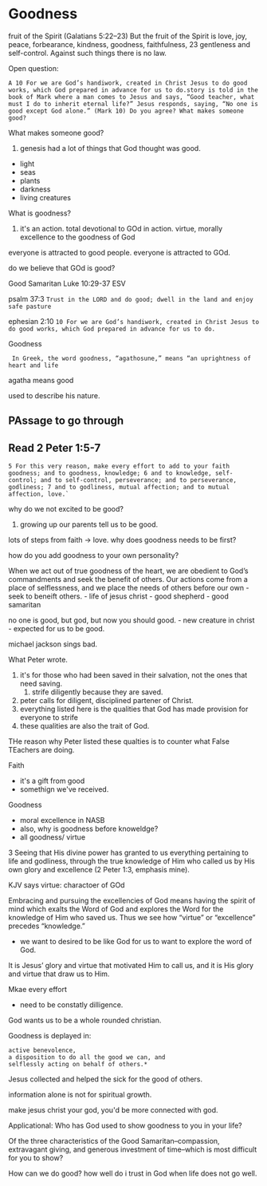 # Goodness

fruit of the Spirit (Galatians 5:22–23)
But the fruit of the Spirit is love, joy, peace, forbearance, kindness, goodness, faithfulness, 23 gentleness and self-control. Against such things there is no law.

Open question:

```
A 10 For we are God’s handiwork, created in Christ Jesus to do good works, which God prepared in advance for us to do.story is told in the book of Mark where a man comes to Jesus and says, “Good teacher, what must I do to inherit eternal life?” Jesus responds, saying, “No one is good except God alone.” (Mark 10) Do you agree? What makes someone good?
```

What makes someone good?

1. genesis had a lot of things that God thought was good.
- light
- seas
- plants
- darkness
- living creatures

What is goodness?
1. it's an action.
total devotional to GOd in action.
virtue, morally excellence to the goodness of God

everyone is attracted to good people. everyone is attracted to GOd.

do we believe that GOd is good?

Good Samaritan
Luke 10:29-37 ESV

psalm 37:3
`Trust in the LORD and do good; dwell in the land and enjoy safe pasture`

ephesian 2:10
`10 For we are God’s handiwork, created in Christ Jesus to do good works, which God prepared in advance for us to do.`

Goodness
```
 In Greek, the word goodness, “agathosune,” means “an uprightness of heart and life
 ```
 agatha means good

 used to describe his nature.


## PAssage to go through
## Read 2 Peter 1:5-7
```
5 For this very reason, make every effort to add to your faith goodness; and to goodness, knowledge; 6 and to knowledge, self-control; and to self-control, perseverance; and to perseverance, godliness; 7 and to godliness, mutual affection; and to mutual affection, love.`
```

why do we not excited to be good?
1. growing up our parents tell us to be good.

lots of steps from faith -> love.
why does goodness needs to be first?

how do you add goodness to your own personality?

When we act out of true goodness of the heart, we are obedient to God’s commandments and seek the benefit of others. Our actions come from a place of selflessness, and we place the needs of others before our own
    - seek to beneift others.
    - life of jesus christ
        - good shepherd
        - good samaritan

no one is good, but god, but now you should good.
    - new creature in christ
    - expected for us to be good.

michael jackson sings bad.

What Peter wrote.

1. it's for those who had been saved in their salvation, not the ones that need saving.
    1. strife diligently because they are saved.
2. peter calls for diligent, disciplined partener of Christ.
3. everything listed here is the qualities that God has made provision for everyone to strife
4. these qualities are also the trait of God.

THe reason why Peter listed these qualties is to counter what False TEachers are doing.

Faith
- it's a gift from good
- somethign we've received.

Goodness
- moral excellence in NASB
- also, why is goodness before knoweldge?
- all goodness/ virtue

3 Seeing that His divine power has granted to us everything pertaining to life and godliness, through the true knowledge of Him who called us by His own glory and excellence (2 Peter 1:3, emphasis mine).

KJV says virtue: charactoer of GOd

Embracing and pursuing the excellencies of God means having the spirit of mind which exalts the Word of God and explores the Word for the knowledge of Him who saved us. Thus we see how “virtue” or “excellence” precedes “knowledge.”
- we want to desired to be like God for us to want to explore the word of God.

It is Jesus’ glory and virtue that motivated Him to call us, and it is His glory and virtue that draw us to Him.

Mkae every effort
- need to be constatly dilligence.

God wants us to be a whole rounded christian.


Goodness is deplayed in:
```
active benevolence,
a disposition to do all the good we can, and
selflessly acting on behalf of others.*
```

Jesus collected and helped the sick for the good of others.

information alone is not for spiritual growth.

make jesus christ your god, you'd be more  connected with god.

Applicational:
Who has God used to show goodness to you in your life? 

Of the three characteristics of the Good Samaritan–compassion, extravagant giving, and generous investment of time–which is most difficult for you to show? 

How can we do good? how well do i trust in God when life does not go well.
